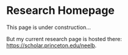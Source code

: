# Research Homepage
This page is under construction...

But my current research page is hosted there: https://scholar.princeton.edu/neelb.
